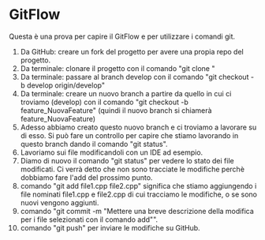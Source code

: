 # GitFlow

Questa è una prova per capire il GitFlow e per utilizzare i comandi git.

1. Da GitHub: creare un fork del progetto per avere una propia repo del progetto.
2. Da terminale: clonare il progetto con il comando "git clone <URL>"
3. Da terminale: passare al branch develop con il comando "git checkout -b develop origin/develop"
4. Da terminale: creare un nuovo branch a partire da quello in cui ci troviamo (develop) con il comando "git checkout -b feature_NuovaFeature" (quindi il nuovo branch si chiamerà feature_NuovaFeature)
5. Adesso abbiamo creato questo nuovo branch e ci troviamo a lavorare su di esso. Si può fare un controllo per capire che stiamo lavorando in questo branch dando il comando "git status".
6. Lavoriamo sui file modificandoli con un IDE ad esempio.
7. Diamo di nuovo il comando "git status" per vedere lo stato dei file modificati. Ci verrà detto che non sono tracciate le modifiche perchè dobbiamo fare l'add del prossimo punto.
8. comando "git add file1.cpp file2.cpp" significa che stiamo aggiungendo i file nominati file1.cpp e file2.cpp di cui tracciamo le modifiche, o se sono nuovi vengono aggiunti.
9. comando "git commit -m "Mettere una breve descrizione della modifica per i file selezionati con il comando add"".
10. comando "git push" per inviare le modifiche su GitHub.
